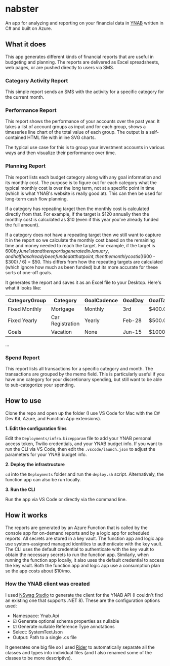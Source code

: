 # nabster
An app for analyzing and reporting on your financial data in [YNAB](https://www.youneedabudget.com) written in C# and built on Azure.

## What it does

This app generates different kinds of financial reports that are useful in budgeting and planning. The reports are delivered as Excel spreadsheets, web pages, or are pushed directly to users via SMS.

### Category Activity Report

This simple report sends an SMS with the activity for a specific category for the current month.

### Performance Report

This report shows the performance of your accounts over the past year. It takes a list of account groups as input and for each group, shows a timeseries line chart of the total value of each group. The output is a self-contained HTML file with inline SVG charts.

The typical use case for this is to group your investment accounts in various ways and then visualize their performance over time.

### Planning Report

This report lists each budget category along with any goal information and its monthly cost. The purpose is to figure out for each category what the typical monthly cost is over the long term, not at a specific point in time (which is what YNAB's website is really good at). This can then be used for long-term cash flow planning.

If a category has repeating target then the monthly cost is calculated directly from that. For example, if the target is $120 annually then the monthly cost is calculated as $10 (even if this year you've already funded the full amount).

If a category does not have a repeating target then we still want to capture it in the report so we calculate the monthly cost based on the remaining time and money needed to reach the target. For example, if the target is $600 by June 1st and the report is generated in January, and half has already been funded at that point, then the monthly cost is (($600 - $300) / 6) = $50. This differs from how the repeating targets are calculated (which ignore how much as been funded) but its more accurate for these sorts of one-off goals.

It generates the report and saves it as an Excel file to your Desktop. Here's what it looks like:

| CategoryGroup | Category | GoalCadence | GoalDay | GoalTarget | MonthlyCost | GoalPctComplete |
|-------------------|----------|-------------|---------|------------|-------------|------------------------|
| Fixed Monthly | Mortgage | Monthly | 3rd | $400.00 | $400.00 | 100% |
| Fixed Yearly | Car Registration | Yearly | Feb-28 | $500.00 | $41.67 | 100% |
| Goals | Vacation | None | Jun-15 | $1000.00 | $150.00 | 30% |
...

### Spend Report

This report lists all transactions for a specific category and month. The transactions are grouped by the memo field. This is particularly useful if you have one category for your discretionary spending, but still want to be able to sub-categorize your spending.

## How to use
Clone the repo and open up the folder (I use VS Code for Mac with the C# Dev Kit, Azure, and Function App extensions).

**1. Edit the configuration files**

Edit the `Deployments/infra.bicepparam` file to add your YNAB personal access token, Twilio credentials, and your YNAB budget info. If you want to run the CLI via VS Code, then edit the `.vscode/launch.json` to adjust the parameters for your YNAB budget info.

**2. Deploy the infrastructure**

`cd` into the `Deployments` folder and run the `deploy.sh` script. Alternatively, the function app can also be run locally.

**3. Run the CLI**

Run the app via VS Code or directly via the command line.

## How it works

The reports are generated by an Azure Function that is called by the console app for on-demand reports and by a logic app for scheduled reports. All secrets are stored in a key vault. The function app and logic app use system-assigned managed identities to authenticate with the key vault. The CLI uses the default credential to authenticate with the key vault to obtain the necessary secrets to run the function app. Similarly, when running the function app locally, it also uses the default credential to access the key vault. Both the function app and logic app use a consumption plan so the app costs about $10/mo.

### How the YNAB client was created
I used [NSwag Studio](https://github.com/RicoSuter/NSwag/wiki/NSwagStudio) to generate the client for the YNAB API (I couldn't find an existing one that supports .NET 8). These are the configuration options used:
- Namespace: Ynab.Api
- ☑ Generate optional schema properties as nullable
- ☑ Generate nullable Reference Type annotations
- Select: SystemTextJson
- Output: Path to a single .cs file

It generates one big file so I used [Rider](https://www.jetbrains.com/rider/) to automatically separate all the classes and types into individual files (and I also renamed some of the classes to be more descriptive).